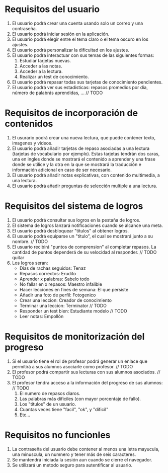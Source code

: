# Requisitos del usuario
1. El usuario podrá crear una cuenta usando solo un correo y una contraseña.
2. El usuario podrá iniciar sesión en la aplicación.
3. El usuario podrá elegir entre el tema claro o el tema oscuro en los ajustes.
4. El usuario podrá personalizar la dificultad en los ajustes.
5. El usuario podra interactuar con sus temas de las siguientes formas:
   1. Estudiar tarjetas nuevas.
   2. Acceder a las notas.
   3. Acceder a la lectura.
   4. Realizar un test de conocimiento. 
6. El usuario podrá repasar todas sus tarjetas de conocimiento pendientes.
7. El usuario podrá ver sus estadisticas: repasos promedios por día, número de palabrás aprendidas, ... // TODO


# Requisitos de incorporación de contenidos 
1. El usurario podrá crear una nueva lectura, que puede contener texto, imagenes y videos.
2. El usuario podrá añadir tarjetas de repaso asociadas a una lectura (tarjetas de vocabulario por ejemplo). Estas tarjetas tendrán dos caras, una en ingles donde se mostrará el contenido a aprender y una frase donde se utilice y la otra en la que se mostrará la traducción e información adicional en caso de ser necesario.
3. El usuario podrá añadir notas explicativas, con contenido multimedia, a una lectura.
4. El usuario podrá añadir preguntas de selección multiple a una lectura. 


# Requisitos del sistema de logros 
1. El usuario podrá consultar sus logros en la pestaña de logros. 
2. El sistema de logros lanzará notificaciones cuando se alcance una meta. 
3. El usuario podrá desbloquear "titulos" al obtener logros. 
4. El usuario podrá equiparse un "titulo", el cual se mostrará junto a su nombre. // TODO
5. El usuario recibirá "puntos de comprension" al completar repasos. La cantidad de puntos dependerá de su velocidad al responder. // TODO quitar
6. Los logros seran:
   - Dias de rachas seguidos: Tenaz      
   - Repasos correctos: Erudito            
   - Aprender x palabras: Sabelo todo     
   - No fallar en x repasos: Maestro infalible  
   - Hacer lecciones en fines de semana: El que persiste 
   - Añadir una foto de perfil: Fotogenico  
   - Crear una leccion: Creador de conocimiento 
   - Terminar una leccion: Terminator  // TODO
   - Responder un test bien: Estudiante modelo  // TODO
   - Leer notas: Empollón  

# Requisitos de monitorización del progreso
1. Si el usuario tiene el rol de profesor podrá generar un enlace que permitirá a sus alumnos asociarle como profesor. // TODO
2. El profesor podrá compartir sus lecturas con sus alumnos asociados.  // TODO
3. El profesor tendra acceso a la información del progreso de sus alumnos: // TODO
   1. El numero de repasos diaros.
   2. Las palabras más dificiles (con mayor porcentaje de fallo).
   3. Los "titulos" de un usuario.
   4. Cuantas veces tiene "facil", "ok", y "dificil"
   5. Etc...

# Requisitos no funcionles
1. La contraseña del usuario debe contener al menos una letra mayucula, una minuscula, un numnero y tener más de seis caracteres.
2. Se mantendrá iniciada la sesión aun cuando se cierre el navegador.
3. Se utilizará un metodo seguro para autentificar al usuario.